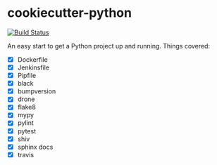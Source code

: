 # cookiecutter-python

[![Build Status](https://cloud.drone.io/api/badges/xsteadfastx/cookiecutter-python/status.svg)](https://cloud.drone.io/xsteadfastx/cookiecutter-python)

An easy start to get a Python project up and running. Things covered:

- [x] Dockerfile
- [x] Jenkinsfile
- [x] Pipfile
- [x] black
- [x] bumpversion
- [x] drone
- [x] flake8
- [x] mypy
- [x] pylint
- [x] pytest
- [x] shiv
- [x] sphinx docs
- [x] travis
